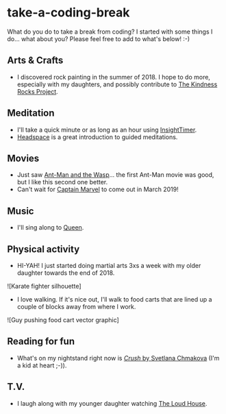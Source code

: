 # take-a-coding-break
What do you do to take a break from coding? I started with some things I do... what about you? Please feel free to add to what's below! :-)

## Arts & Crafts
- I discovered rock painting in the summer of 2018. I hope to do more, especially with my daughters, and possibly contribute to [The Kindness Rocks Project](https://www.thekindnessrocksproject.com/).

## Meditation
- I'll take a quick minute or as long as an hour using [InsightTimer](https://www.insighttimer.com/).
- [Headspace](https://www.headspace.com/) is a great introduction to guided meditations.

## Movies
- Just saw [Ant-Man and the Wasp](https://www.imdb.com/title/tt5095030/)... the first Ant-Man movie was good, but I like this second one better.
- Can't wait for [Captain Marvel](https://www.marvel.com/movies/captain-marvel) to come out in March 2019!

## Music
- I'll sing along to [Queen](https://youtu.be/A22oy8dFjqc).

## Physical activity
- HI-YAH! I just started doing martial arts 3xs a week with my older daughter towards the end of 2018.

![Karate fighter silhouette]

- I love walking. If it's nice out, I'll walk to food carts that are lined up a couple of blocks away from where I work.

![Guy pushing food cart vector graphic]

## Reading for fun
- What's on my nightstand right now is [<i>Crush</i> by Svetlana Chmakova](https://svetlania.com/comics.shtml) (I'm a kid at heart ;-)).

## T.V.
- I laugh along with my younger daughter watching [The Loud House](https://www.nick.com/shows/loud-house).
